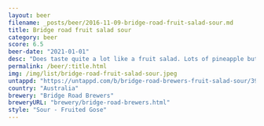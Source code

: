 ```yaml
---
layout: beer
filename: _posts/beer/2016-11-09-bridge-road-fruit-salad-sour.md
title: Bridge road fruit salad sour
category: beer
score: 6.5
beer-date: "2021-01-01"
desc: "Does taste quite a lot like a fruit salad. Lots of pineapple but it’s a little artificial. Delivers on what it says"
permalink: /beer/:title.html
img: /img/list/bridge-road-fruit-salad-sour.jpeg
untappd: "https://untappd.com/b/bridge-road-brewers-fruit-salad-sour/3966933"
country: "Australia"
brewery: "Bridge Road Brewers"
breweryURL: "brewery/bridge-road-brewers.html"
style: "Sour - Fruited Gose"
---
```

